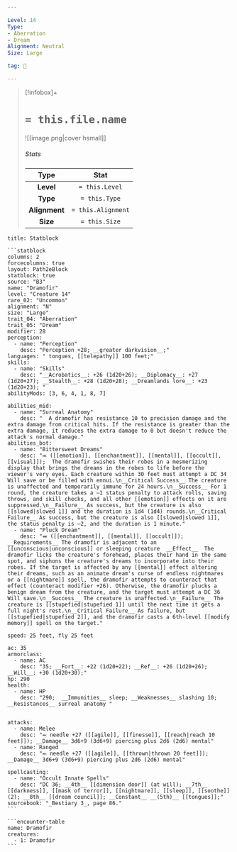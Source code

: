 ```yaml
---

Level: 14
Type:
- Aberration
- Dream
Alignment: Neutral
Size: Large

tag: 👹

---
```


> [!infobox]+
> #  `= this.file.name`
> ![[image.png|cover hsmall]]
> ##### Stats
> Type | Stat |
> :---:|:---:|
> **Level** | `= this.Level` |
> **Type** | `= this.Type` |
> **Alignment** | `= this.Alignment` |
> **Size** | `= this.Size` |



````ad-info
title: Statblock

```statblock
columns: 2
forcecolumns: true
layout: Path2eBlock
statblock: true
source: "B3"
name: "Dramofir"
level: "Creature 14"
rare_02: "Uncommon"
alignment: "N"
size: "Large"
trait_04: "Aberration"
trait_05: "Dream"
modifier: 28
perception:
  - name: "Perception"
    desc: "Perception +28; __greater darkvision__;"
languages: " tongues, [[telepathy]] 100 feet;"
skills:
  - name: "Skills"
    desc: "__Acrobatics__: +26 (1d20+26); __Diplomacy__: +27 (1d20+27); __Stealth__: +28 (1d20+28); __Dreamlands lore__: +23 (1d20+23); "
abilityMods: [3, 6, 4, 1, 8, 7]

abilities_mid:
  - name: "Surreal Anatomy"
    desc: "  A dramofir has resistance 10 to precision damage and the extra damage from critical hits. If the resistance is greater than the extra damage, it reduces the extra damage to 0 but doesn't reduce the attack's normal damage."
abilities_bot:
  - name: "Bittersweet Dreams"
    desc: "⬺ ([[emotion]], [[enchantment]], [[mental]], [[occult]], [[visual]]);  The dramofir swishes their robes in a mesmerizing display that brings the dreams in the robes to life before the viewer's very eyes. Each creature within 30 feet must attempt a DC 34 Will save or be filled with ennui.\n__Critical Success__ The creature is unaffected and temporarily immune for 24 hours.\n__Success__ For 1 round, the creature takes a –1 status penalty to attack rolls, saving throws, and skill checks, and all other [[emotion]] effects on it are suppressed.\n__Failure__ As success, but the creature is also [[slowed|slowed 1]] and the duration is 1d4 (1d4) rounds.\n__Critical Failure__ As success, but the creature is also [[slowed|slowed 1]], the status penalty is –2, and the duration is 1 minute."
  - name: "Pluck Dream"
    desc: "⬽ ([[enchantment]], [[mental]], [[occult]]); __Requirements__ The dramofir is adjacent to an [[unconscious|unconscious]] or sleeping creature  __Effect__  The dramofir licks the creature's forehead, places their hand in the same spot, and siphons the creature's dreams to incorporate into their robes. If the target is affected by any [[mental]] effect altering their dreams, such as an animate dream's curse of endless nightmares or a [[nightmare]] spell, the dramofir attempts to counteract that effect (counteract modifier +26). Otherwise, the dramofir plucks a benign dream from the creature, and the target must attempt a DC 36 Will save.\n__Success__ The creature is unaffected.\n__Failure__ The creature is [[stupefied|stupefied 1]] until the next time it gets a full night's rest.\n__Critical Failure__ As failure, but [[stupefied|stupefied 2]], and the dramofir casts a 6th-level [[modify memory]] spell on the target."

speed: 25 feet, fly 25 feet

ac: 35
armorclass:
  - name: AC
    desc: "35; __Fort__: +22 (1d20+22); __Ref__: +26 (1d20+26); __Will__: +30 (1d20+30);"
hp: 290
health:
  - name: HP
    desc: "290;  __Immunities__ sleep; __Weaknesses__ slashing 10; __Resistances__ surreal anatomy "


attacks:
  - name: Melee
    desc: "⬻ needle +27 ([[agile]], [[finesse]], [[reach|reach 10 feet]]); __Damage__ 3d6+9 (3d6+9) piercing plus 2d6 (2d6) mental"
  - name: Ranged
    desc: "⬻ needle +27 ([[agile]], [[thrown|thrown 20 feet]]); __Damage__ 3d6+9 (3d6+9) piercing plus 2d6 (2d6) mental"

spellcasting:
  - name: "Occult Innate Spells"
    desc: "DC 36; __4th__ [[dimension door]] (at will); __7th__ [[darkness]], [[mask of terror]], [[nightmare]], [[sleep]], [[soothe]] (2); __8th__ [[dream council]]; __Constant__ __(5th)__ [[tongues]];"
sourcebook: "_Bestiary 3_, page 86."
```

```encounter-table
name: Dramofir
creatures:
  - 1: Dramofir
```

````


